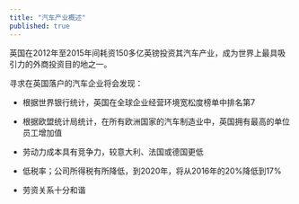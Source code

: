 ```yaml
---
title: "汽车产业概述"
published: true
---
```


英国在2012年至2015年间耗资150多亿英镑投资其汽车产业，成为世界上最具吸引力的外商投资目的地之一。

寻求在英国落户的汽车企业将会发现：

- 根据世界银行统计，英国在全球企业经营环境宽松度榜单中排名第7

- 根据欧盟统计局统计，在所有欧洲国家的汽车制造业中，英国拥有最高的单位员工增加值

- 劳动力成本具有竞争力，较意大利、法国或德国更低

- 低税率；公司所得税有所降低，到2020年，将从2016年的20%降低到17%

- 劳资关系十分和谐
